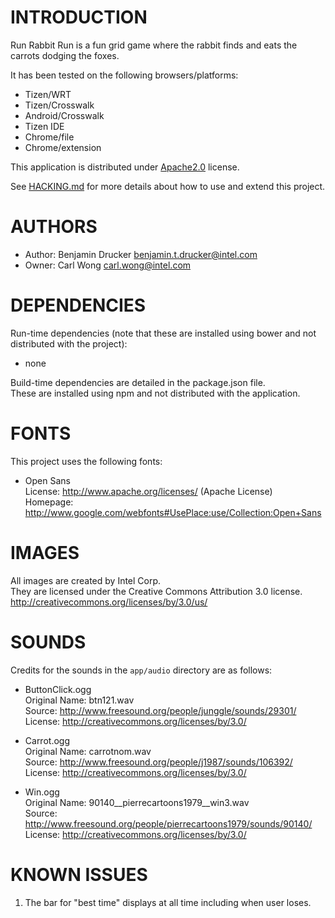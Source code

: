 # INTRODUCTION
Run Rabbit Run is a fun grid game where the rabbit finds and eats the carrots dodging the foxes.

It has been tested on the following browsers/platforms:
* Tizen/WRT
* Tizen/Crosswalk
* Android/Crosswalk
* Tizen IDE
* Chrome/file
* Chrome/extension

This application is distributed under [Apache2.0](http://www.apache.org/licenses/LICENSE-2.0.html) license.

See [HACKING.md](https://github.com/01org/webapps-rabbit/blob/master/HACKING.md) for more details about how to use and extend this project.

# AUTHORS
* Author: Benjamin Drucker <benjamin.t.drucker@intel.com>
* Owner: Carl Wong <carl.wong@intel.com>

# DEPENDENCIES
Run-time dependencies (note that these are installed using bower and not distributed with the project):

* none

Build-time dependencies are detailed in the package.json file.<br/>
These are installed using npm and not distributed with the application.

# FONTS
This project uses the following fonts:

* Open Sans<br/>
License: http://www.apache.org/licenses/ (Apache License)<br/>
Homepage: http://www.google.com/webfonts#UsePlace:use/Collection:Open+Sans

# IMAGES

All images are created by Intel Corp.<br/>
They are licensed under the Creative Commons Attribution 3.0 license.<br/>
http://creativecommons.org/licenses/by/3.0/us/

# SOUNDS
Credits for the sounds in the `app/audio` directory are as follows:

* ButtonClick.ogg<br/>
Original Name: btn121.wav<br/>
Source: http://www.freesound.org/people/junggle/sounds/29301/<br/>
License: http://creativecommons.org/licenses/by/3.0/

* Carrot.ogg<br/>
Original Name: carrotnom.wav<br/>
Source: http://www.freesound.org/people/j1987/sounds/106392/<br/>
License: http://creativecommons.org/licenses/by/3.0/

* Win.ogg<br/>
Original Name: 90140__pierrecartoons1979__win3.wav<br/>
Source: http://www.freesound.org/people/pierrecartoons1979/sounds/90140/<br/>
License: http://creativecommons.org/licenses/by/3.0/

# KNOWN ISSUES
1) The bar for "best time" displays at all time including when user loses.
